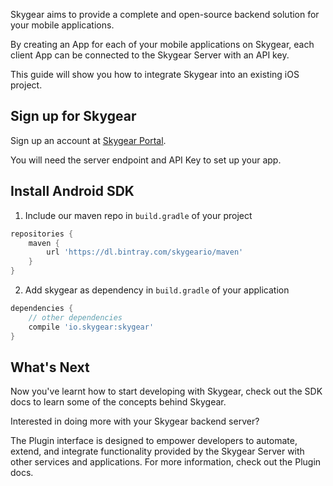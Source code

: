 Skygear aims to provide a complete and open-source backend solution for your mobile applications.

By creating an App for each of your mobile applications on Skygear, each client App can be connected to the Skygear Server with an API key.

This guide will show you how to integrate Skygear into an existing iOS project.

<a name="signup"></a>
## Sign up for Skygear

Sign up an account at [Skygear Portal](http://portal.skygear.io/).

You will need the server endpoint and API Key to set up your app.


<a name="install"></a>
## Install Android SDK

1. Include our maven repo in `build.gradle` of your project
```gradle
repositories {
    maven {
        url 'https://dl.bintray.com/skygeario/maven'
    }
}
```

2. Add skygear as dependency in `build.gradle` of your application
```gradle
dependencies {
    // other dependencies
    compile 'io.skygear:skygear'
}
```

<a name="whats-next"></a>
## What's Next
Now you've learnt how to start developing with Skygear, check out the SDK docs to learn some of the concepts behind Skygear.

Interested in doing more with your Skygear backend server?

The Plugin interface is designed to empower developers to automate, extend, and integrate functionality provided by the Skygear Server with other services and applications. For more information, check out the Plugin docs.
